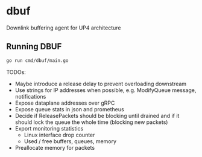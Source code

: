 # dbuf
Downlink buffering agent for UP4 architecture

## Running DBUF

```bash
go run cmd/dbuf/main.go
```

TODOs:
 - Maybe introduce a release delay to prevent overloading downstream
 - Use strings for IP addresses when possible, e.g. ModifyQueue message, notifications
 - Expose dataplane addresses over gRPC
 - Expose queue stats in json and prometheus
 - Decide if ReleasePackets should be blocking until drained and if it should lock the queue the whole time (blocking new packets)
 - Export monitoring statistics
    - Linux interface drop counter
    - Used / free buffers, queues, memory
 - Preallocate memory for packets

